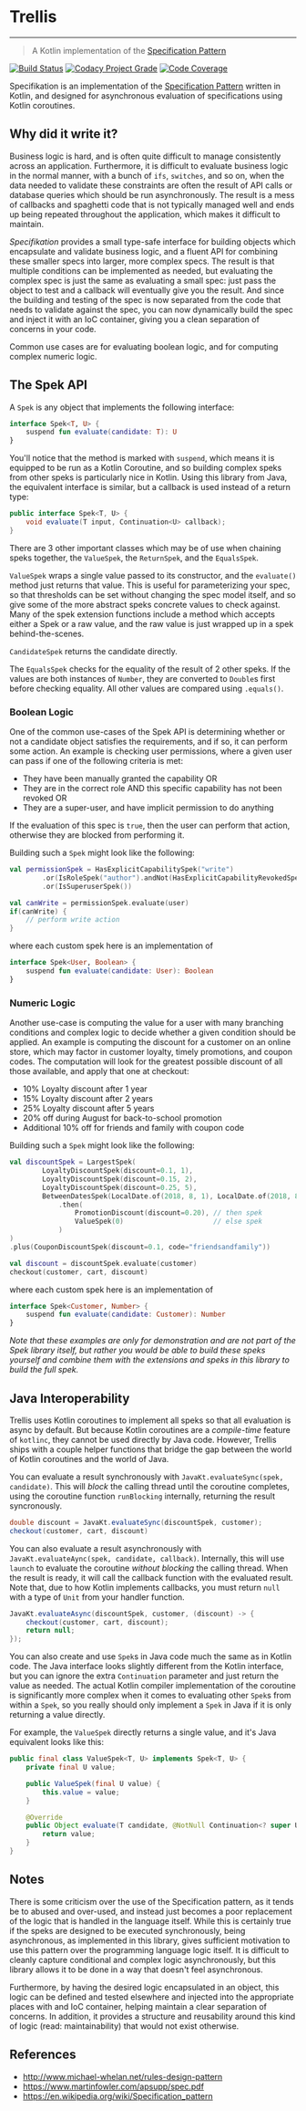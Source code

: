 # Trellis
---

> A Kotlin implementation of the [Specification Pattern](https://en.wikipedia.org/wiki/Specification_pattern)

[![Build Status](https://travis-ci.org/copper-leaf/trellis.svg?branch=master)](https://travis-ci.org/copper-leaf/trellis)
[![Codacy Project Grade](https://api.codacy.com/project/badge/Grade/ededa933de9e47059050db93071f8d09)](https://www.codacy.com/app/cjbrooks12/trellis?utm_source=github.com&amp;utm_medium=referral&amp;utm_content=copper-leaf/trellis&amp;utm_campaign=Badge_Grade)
[![Code Coverage](https://api.codacy.com/project/badge/Coverage/ededa933de9e47059050db93071f8d09)](https://www.codacy.com/app/cjbrooks12/trellis?utm_source=github.com&utm_medium=referral&utm_content=copper-leaf/trellis&utm_campaign=Badge_Coverage)

Specifikation is an implementation of the [Specification Pattern](https://en.wikipedia.org/wiki/Specification_pattern)
written in Kotlin, and designed for asynchronous evaluation of specifications using Kotlin coroutines.

## Why did it write it?

Business logic is hard, and is often quite difficult to manage consistently across an application. Furthermore, it is
difficult to evaluate business logic in the normal manner, with a bunch of `ifs`, `switches`, and so on, when the data
needed to validate these constraints are often the result of API calls or database queries which should be run 
asynchronously. The result is a mess of callbacks and spaghetti code that is not typically managed well and ends up 
being repeated throughout the application, which makes it difficult to maintain.

_Specifikation_ provides a small type-safe interface for building objects which encapsulate and validate business logic, 
and a fluent API for combining these smaller specs into larger, more complex specs. The result is that multiple 
conditions can be implemented as needed, but evaluating the complex spec is just the same as evaluating a small spec:
just pass the object to test and a callback will eventually give you the result. And since the building and testing of 
the spec is now separated from the code that needs to validate against the spec, you can now dynamically build the spec
and inject it with an IoC container, giving you a clean separation of concerns in your code.

Common use cases are for evaluating boolean logic, and for computing complex numeric logic. 

## The Spek API

A `Spek` is any object that implements the following interface:

```kotlin
interface Spek<T, U> {
    suspend fun evaluate(candidate: T): U
}
```

You'll notice that the method is marked with `suspend`, which means it is equipped to be run as a Kotlin Coroutine, and 
so building complex speks from other speks is particularly nice in Kotlin. Using this library from Java, the equivalent 
interface is similar, but a callback is used instead of a return type:

```java
public interface Spek<T, U> {
    void evaluate(T input, Continuation<U> callback);
}
```

There are 3 other important classes which may be of use when chaining speks together, the `ValueSpek`, the `ReturnSpek`, 
and the `EqualsSpek`. 

`ValueSpek` wraps a single value passed to its constructor, and the `evaluate()` method just returns that value. This is
useful for parameterizing your spec, so that thresholds can be set without changing the spec model itself, and so give
some of the more abstract speks concrete values to check against. Many of the spek extension functions include a method
which accepts either a Spek or a raw value, and the raw value is just wrapped up in a spek behind-the-scenes.

`CandidateSpek` returns the candidate directly. 

The `EqualsSpek` checks for the equality of the result of 2 other speks. If the values are both instances of `Number`, 
they are converted to `Double`s first before checking equality. All other values are compared using `.equals()`.

### Boolean Logic

One of the common use-cases of the Spek API is determining whether or not a candidate object satisfies the requirements, 
and if so, it can perform some action. An example is checking user permissions, where a given user can pass if one of
the following criteria is met:

- They have been manually granted the capability
    OR
- They are in the correct role AND this specific capability has not been revoked
    OR
- They are a super-user, and have implicit permission to do anything

If the evaluation of this spec is `true`, then the user can perform that action, otherwise they are blocked from 
performing it. 

Building such a `Spek` might look like the following:

```kotlin
val permissionSpek = HasExplicitCapabilitySpek("write")
        .or(IsRoleSpek("author").andNot(HasExplicitCapabilityRevokedSpek("write")))
        .or(IsSuperuserSpek())

val canWrite = permissionSpek.evaluate(user)
if(canWrite) {
    // perform write action
}
```

where each custom spek here is an implementation of

```kotlin
interface Spek<User, Boolean> {
    suspend fun evaluate(candidate: User): Boolean
}
```

### Numeric Logic

Another use-case is computing the value for a user with many branching conditions and complex logic to decide whether 
a given condition should be applied. An example is computing the discount for a customer on an online store, which may
factor in customer loyalty, timely promotions, and coupon codes. The computation will look for the greatest possible 
discount of all those available, and apply that one at checkout:

- 10% Loyalty discount after 1 year
- 15% Loyalty discount after 2 years
- 25% Loyalty discount after 5 years
- 20% off during August for back-to-school promotion
- Additional 10% off for friends and family with coupon code

Building such a `Spek` might look like the following:

```kotlin
val discountSpek = LargestSpek(
        LoyaltyDiscountSpek(discount=0.1, 1),
        LoyaltyDiscountSpek(discount=0.15, 2),
        LoyaltyDiscountSpek(discount=0.25, 5),
        BetweenDatesSpek(LocalDate.of(2018, 8, 1), LocalDate.of(2018, 8, 31))
            .then(
                PromotionDiscount(discount=0.20), // then spek
                ValueSpek(0)                      // else spek
            )
)
.plus(CouponDiscountSpek(discount=0.1, code="friendsandfamily"))

val discount = discountSpek.evaluate(customer)
checkout(customer, cart, discount)
```

where each custom spek here is an implementation of

```kotlin
interface Spek<Customer, Number> {
    suspend fun evaluate(candidate: Customer): Number
}
```

_Note that these examples are only for demonstration and are not part of the Spek library itself, but rather you would
be able to build these speks yourself and combine them with the extensions and speks in this library to build the full
spek._

## Java Interoperability

Trellis uses Kotlin coroutines to implement all speks so that all evaluation is async by default. But because Kotlin 
coroutines are a _compile-time_ feature of `kotlinc`, they cannot be used directly by Java code. However, Trellis ships 
with a couple helper functions that bridge the gap between the world of Kotlin coroutines and the world of Java.

You can evaluate a result synchronously with `JavaKt.evaluateSync(spek, candidate)`. This will _block_ the calling 
thread until the coroutine completes, using the coroutine function `runBlocking` internally, returning the result 
syncronously.

```java
double discount = JavaKt.evaluateSync(discountSpek, customer);
checkout(customer, cart, discount)
```

You can also evaluate a result asynchronously with `JavaKt.evaluateAync(spek, candidate, callback)`. Internally, this 
will use `launch` to evaluate the coroutine _without blocking_ the calling thread. When the result is ready, it will 
call the callback function with the evaluated result. Note that, due to how Kotlin implements callbacks, you must return
`null` with a type of `Unit` from your handler function.

```java
JavaKt.evaluateAsync(discountSpek, customer, (discount) -> {
    checkout(customer, cart, discount);
    return null;
});
```

You can also create and use `Spek`s in Java code much the same as in Kotlin code. The Java interface looks slightly
different from the Kotlin interface, but you can ignore the extra `Continuation` parameter and just return the value
as needed. The actual Kotlin compiler implementation of the coroutine is significantly more complex when it comes to 
evaluating other `Spek`s from within a `Spek`, so you really should only implement a `Spek` in Java if it is only 
returning a value directly. 

For example, the `ValueSpek` directly returns a single value, and it's Java equivalent looks like this:

```java
public final class ValueSpek<T, U> implements Spek<T, U> {
    private final U value;

    public ValueSpek(final U value) {
        this.value = value;
    }

    @Override
    public Object evaluate(T candidate, @NotNull Continuation<? super U> continuation) {
        return value;
    }
}
```

## Notes

There is some criticism over the use of the Specification pattern, as it tends be to abused and over-used, and instead
just becomes a poor replacement of the logic that is handled in the language itself. While this is certainly true if the
speks are designed to be executed synchronously, being asynchronous, as implemented in this library, gives sufficient
motivation to use this pattern over the programming language logic itself. It is difficult to cleanly capture 
conditional and complex logic asynchronously, but this library allows it to be done in a way that doesn't feel 
asynchronous. 

Furthermore, by having the desired logic encapsulated in an object, this logic can be defined and tested elsewhere and 
injected into the appropriate places with and IoC container, helping maintain a clear separation of concerns. In 
addition, it provides a structure and reusability around this kind of logic (read: maintainability) that would not exist
otherwise.  

## References

- http://www.michael-whelan.net/rules-design-pattern
- https://www.martinfowler.com/apsupp/spec.pdf
- https://en.wikipedia.org/wiki/Specification_pattern
